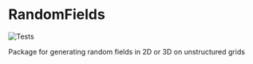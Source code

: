 # RandomFields

![Tests](https://github.com/StemVibrations/RandomFields/actions/workflows/tests.yml/badge.svg)

Package for generating random fields in 2D or 3D on unstructured grids 
